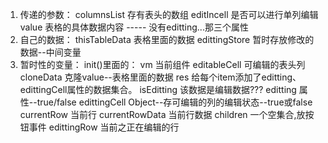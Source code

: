 1. 传递的参数：
    columnsList     存有表头的数组
    editIncell      是否可以进行单列编辑
    value           表格的具体数据内容  ----- 没有editting...那三个属性
2. 自己的数据：
    thisTableData   表格里面的数据
    edittingStore   暂时存放修改的数据--中间变量
3. 暂时性的变量：
    init()里面的：
    vm              当前组件
    editableCell    可编辑的表头列
    cloneData       克隆value--表格里面的数据
    res             给每个item添加了editting、edittingCell属性的数据集合。
    isEditting      该数据是编辑数据???
    editting        属性--true/false
    edittingCell    Object--存可编辑的列的编辑状态--true或false
    currentRow      当前行
    currentRowData  当前行数据
    children        一个空集合,放按钮事件
    edittingRow     当前之正在编辑的行










